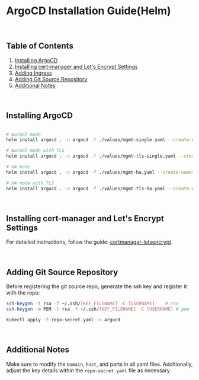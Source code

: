 # ArgoCD Installation Guide(Helm)

<br/>

## Table of Contents
1. [Installing ArgoCD](#installing-argocd)
2. [Installing cert-manager and Let's Encrypt Settings](#installing-cert-manager-and-lets-encrypt-settings)
3. [Adding Ingress](#adding-ingress)
4. [Adding Git Source Repository](#adding-git-source-repository)
5. [Additional Notes](#additional-notes)

<br/>

## Installing ArgoCD
```bash

# Normal mode
helm install argocd . -n argocd -f ./values/mgmt-single.yaml --create-namespace

# Normal mode with TLS
helm install argocd . -n argocd -f ./values/mgmt-tls-single.yaml --create-namespace

# HA mode
helm install argocd . -n argocd -f ./values/mgmt-ha.yaml --create-namespace

# HA mode with TLS
helm install argocd . -n argocd -f ./values/mgmt-tls-ha.yaml --create-namespace
```

<br/>

## Installing cert-manager and Let's Encrypt Settings
For detailed instructions, follow the guide: [certmanager-letsencrypt](https://github.com/somaz94/certmanager-letsencrypt).

<br/>

## Adding Git Source Repository
Before registering the git source repo, generate the ssh key and register it with the repo:

```bash
ssh-keygen -t rsa -f ~/.ssh/[KEY_FILENAME] -C [USERNAME] 	# rsa
ssh-keygen -m PEM -t rsa -f ~/.ssh/[KEY_FILENAME] -C [USERNAME]	# pem

kubectl apply -f repo-secret.yaml -n argocd
```

<br/>

## Additional Notes
Make sure to modify the `Domain`, `host`, and parts in all yaml files. Additionally, adjust the key details within the `repo-secret.yaml` file as necessary.

